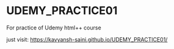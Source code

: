 # UDEMY_PRACTICE01
For practice of Udemy html++ course

just visit:
https://kavyansh-saini.github.io/UDEMY_PRACTICE01/
